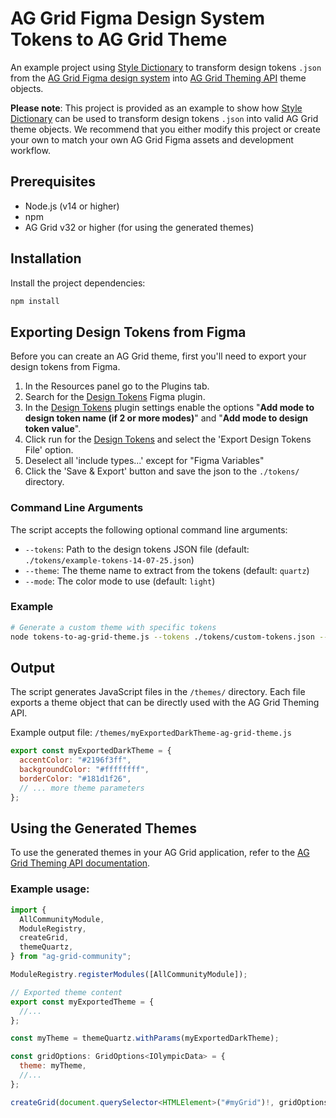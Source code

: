 # AG Grid Figma Design System Tokens to AG Grid Theme

An example project using [Style Dictionary](https://amzn.github.io/style-dictionary/#/) to transform design tokens `.json` from the [AG Grid Figma design system](https://www.figma.com/community/file/1360600846643230092) into [AG Grid Theming API](https://www.ag-grid.com/javascript-data-grid/theming-api/) theme objects.

**Please note**: This project is provided as an example to show how [Style Dictionary](https://amzn.github.io/style-dictionary/#/) can be used to transform design tokens `.json` into valid AG Grid theme objects. We recommend that you either modify this project or create your own to match your own AG Grid Figma assets and development workflow.

## Prerequisites

- Node.js (v14 or higher)
- npm
- AG Grid v32 or higher (for using the generated themes)

## Installation

Install the project dependencies:

```sh
npm install
```

## Exporting Design Tokens from Figma

Before you can create an AG Grid theme, first you'll need to export your design tokens from Figma.

1. In the Resources panel go to the Plugins tab.
2. Search for the [Design Tokens](https://www.figma.com/community/plugin/888356646278934516/design-tokens) Figma plugin.
3. In the [Design Tokens](https://www.figma.com/community/plugin/888356646278934516/design-tokens) plugin settings enable the options "**Add mode to design token name (if 2 or more modes)**" and "**Add mode to design token value**".
4. Click run for the [Design Tokens](https://www.figma.com/community/plugin/888356646278934516/design-tokens) and select the 'Export Design Tokens File' option.
5. Deselect all 'include types...' except for "Figma Variables"
6. Click the 'Save & Export' button and save the json to the `./tokens/` directory.

### Command Line Arguments

The script accepts the following optional command line arguments:

- `--tokens`: Path to the design tokens JSON file (default: `./tokens/example-tokens-14-07-25.json`)
- `--theme`: The theme name to extract from the tokens (default: `quartz`)
- `--mode`: The color mode to use (default: `light`)

### Example

```sh
# Generate a custom theme with specific tokens
node tokens-to-ag-grid-theme.js --tokens ./tokens/custom-tokens.json --theme material --mode light
```

## Output

The script generates JavaScript files in the `/themes/` directory. Each file exports a theme object that can be directly used with the AG Grid Theming API.

Example output file: `/themes/myExportedDarkTheme-ag-grid-theme.js`

```javascript
export const myExportedDarkTheme = {
  accentColor: "#2196f3ff",
  backgroundColor: "#ffffffff",
  borderColor: "#181d1f26",
  // ... more theme parameters
};
```

## Using the Generated Themes

To use the generated themes in your AG Grid application, refer to the [AG Grid Theming API documentation](https://www.ag-grid.com/javascript-data-grid/theming-api/).

### Example usage:

```javascript
import {
  AllCommunityModule,
  ModuleRegistry,
  createGrid,
  themeQuartz,
} from "ag-grid-community";

ModuleRegistry.registerModules([AllCommunityModule]);

// Exported theme content
export const myExportedTheme = {
  //...
};

const myTheme = themeQuartz.withParams(myExportedDarkTheme);

const gridOptions: GridOptions<IOlympicData> = {
  theme: myTheme,
  //...
};

createGrid(document.querySelector<HTMLElement>("#myGrid")!, gridOptions);
```
